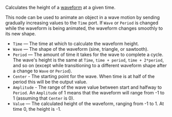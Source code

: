 Calculates the height of a [waveform](http://en.wikipedia.org/wiki/Waveform) at a given time.

This node can be used to animate an object in a wave motion by sending gradually increasing values to the `Time` port. 
If `Wave` or `Period` is changed while the waveform is being animated, the waveform changes smoothly to its new shape.

   - `Time` — The time at which to calculate the waveform height.
   - `Wave` — The shape of the waveform (sine, triangle, or sawtooth).
   - `Period` — The amount of time it takes for the wave to complete a cycle. The wave's height is the same at `Time`, `time + period`, `time + 2*period`, and so on (except while transitioning to a different waveform shape after a change to `Wave` or `Period`).
   - `Center` - The starting point for the wave.  When time is at half of the period this will be the output value.
   - `Amplitude` - The range of the wave value between start and halfway to `Period`.  An `Amplitude` of 1 means that the waveform will range from -1 to 1 (assuming that `Center` is 0).
   - `Value` — The calculated height of the waveform, ranging from -1 to 1. At time 0, the height is -1.
